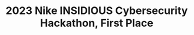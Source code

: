 ---
title: "2023 Nike INSIDIOUS Cybersecurity Hackathon, First Place"
excerpt: "Catch the Flag style hackathon, I had a lot of fun solving encrypted messages and getting admin password through social engineering!"
collection: hackathons
---